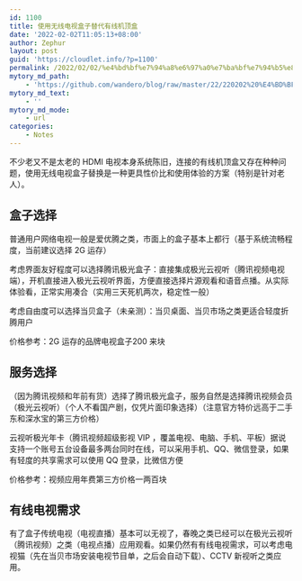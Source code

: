 ```yaml
---
id: 1100
title: 使用无线电视盒子替代有线机顶盒
date: '2022-02-02T11:05:13+08:00'
author: Zephur
layout: post
guid: 'https://cloudlet.info/?p=1100'
permalink: /2022/02/02/%e4%bd%bf%e7%94%a8%e6%97%a0%e7%ba%bf%e7%94%b5%e8%a7%86%e7%9b%92%e5%ad%90%e6%9b%bf%e4%bb%a3%e6%9c%89%e7%ba%bf%e6%9c%ba%e9%a1%b6%e7%9b%92/
mytory_md_path:
    - 'https://github.com/wandero/blog/raw/master/22/220202%20%E4%BD%BF%E7%94%A8%E6%97%A0%E7%BA%BF%E7%94%B5%E8%A7%86%E7%9B%92%E5%AD%90%E6%9B%BF%E4%BB%A3%E6%9C%89%E7%BA%BF%E6%9C%BA%E9%A1%B6%E7%9B%92.md'
mytory_md_text:
    - ''
mytory_md_mode:
    - url
categories:
    - Notes
---
```


不少老又不是太老的 HDMI 电视本身系统陈旧，连接的有线机顶盒又存在种种问题，使用无线电视盒子替换是一种更具性价比和使用体验的方案（特别是针对老人）。

## 盒子选择

普通用户网络电视一般是爱优腾之类，市面上的盒子基本上都行（基于系统流畅程度，当前建议选择 2G 运存）

<!-- more -->

考虑界面友好程度可以选择腾讯极光盒子：直接集成极光云视听（腾讯视频电视端），开机直接进入极光云视听界面，方便直接选择片源观看和语音点播。从实际体验看，正常实用凑合（实用三天死机两次，稳定性一般）

考虑自由度可以选择当贝盒子（未亲测）：当贝桌面、当贝市场之类更适合轻度折腾用户

价格参考：2G 运存的品牌电视盒子200 来块

## 服务选择

（因为腾讯视频和年前有货）选择了腾讯极光盒子，服务自然是选择腾讯视频会员（极光云视听）（个人不看国产剧，仅凭片面印象选择）（注意官方特价远高于二手东和深水宝的第三方价格）

云视听极光年卡（腾讯视频超级影视 VIP ，覆盖电视、电脑、手机、平板）据说支持一个账号五台设备最多两台同时在线，可以采用手机、QQ、微信登录，如果有轻度的共享需求可以使用 QQ 登录，比微信方便

价格参考：视频应用年费第三方价格一两百块

## 有线电视需求

有了盒子传统电视（电视直播）基本可以无视了，春晚之类已经可以在极光云视听（腾讯视频）之类（电视点播）应用观看。如果仍然有有线电视需求，可以考虑电视猫（先在当贝市场安装电视节目单，之后会自动下载）、CCTV 新视听之类应用。